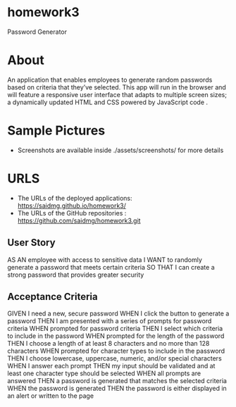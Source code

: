 # homework3
Password Generator

# About
An application that enables employees to generate random passwords based on criteria that they’ve selected. This app will run in the browser and will feature a responsive user interface that adapts to multiple screen sizes; a dynamically updated HTML and CSS powered by JavaScript code .

# Sample Pictures
* Screenshots are available inside ./assets/screenshots/ for more details


# URLS
* The URLs of the deployed applications:  https://saidmg.github.io/homework3/
* The URLs of the GitHub repositories  :  https://github.com/saidmg/homework3.git


## User Story
AS AN employee with access to sensitive data
I WANT to randomly generate a password that meets certain criteria
SO THAT I can create a strong password that provides greater security

## Acceptance Criteria
GIVEN I need a new, secure password
WHEN I click the button to generate a password
THEN I am presented with a series of prompts for password criteria
WHEN prompted for password criteria
THEN I select which criteria to include in the password
WHEN prompted for the length of the password
THEN I choose a length of at least 8 characters and no more than 128 characters
WHEN prompted for character types to include in the password
THEN I choose lowercase, uppercase, numeric, and/or special characters
WHEN I answer each prompt
THEN my input should be validated and at least one character type should be selected
WHEN all prompts are answered
THEN a password is generated that matches the selected criteria
WHEN the password is generated
THEN the password is either displayed in an alert or written to the page

